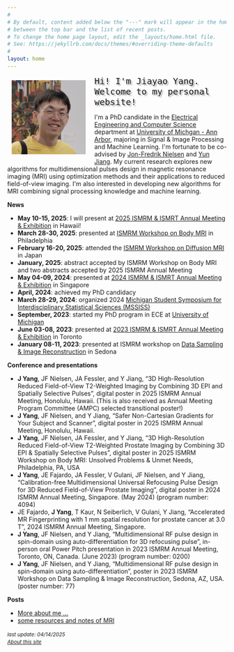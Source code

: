 ```yaml
---
#
# By default, content added below the "---" mark will appear in the home page
# between the top bar and the list of recent posts.
# To change the home page layout, edit the _layouts/home.html file.
# See: https://jekyllrb.com/docs/themes/#overriding-theme-defaults
#
layout: home
---
```


<aside style="float:left;padding:10px;width:180px;background:;"><img src='filesJiayao/jiayao-2024.jpg' alt='my photo' width=170></aside>

<font style="font-size:15pt;font-family:monospace;text-shadow: 3px 3px 2px rgba(0, 0, 0, .3);">Hi! I'm Jiayao Yang. <br>Welcome to my personal website!</font>

I'm a PhD candidate in the [Electrical Engineering and Computer Science](https://eecs.engin.umich.edu/) department at [University of Michgan - Ann Arbor](https://umich.edu/), majoring in Signal & Image Processing and Machine Learning. I'm fortunate to be co-advised by [Jon-Fredrik Nielsen](https://bme.umich.edu/people/jon-fredrik-nielsen/) and [Yun Jiang](https://medicine.umich.edu/dept/radiology/yun-jiang-phd). My current research explores new algorithms for multidimensional pulses design in magnetic resonance imaging (MRI) using optimization methods and their applications to reduced field-of-view imaging. I'm also interested in developing new algorithms for MRI combining signal processing knowledge and machine learning. 

**News**
- **May 10-15, 2025**: I will present at [2025 ISMRM & ISMRT Annual Meeting & Exhibition](https://www.ismrm.org/25m/) in Hawaii! 
- **March 28-30, 2025**: presented at [ISMRM Workshop on Body MRI](https://www.ismrm.org/workshops/2025/Body/) in Philadelphia
- **February 16-20, 2025**: attended the [ISMRM Workshop on Diffusion MRI](https://www.ismrm.org/workshops/2025/Diffusion40/) in Japan
- **January, 2025**: abstract accepted by ISMRM Workshop on Body MRI and two abstracts accepted by 2025 ISMRM Annual Meeting
- **May 04-09, 2024**: presented at [2024 ISMRM & ISMRT Annual Meeting & Exhibition](https://www.ismrm.org/24m/) in Singapore
- **April, 2024**: achieved my PhD candidacy
- **March 28-29, 2024**: organized 2024 [Michigan Student Symposium for Interdisciplinary Statistical Sciences (MSSISS)](https://sites.lsa.umich.edu/mssiss/)
- **September, 2023**: started my PhD program in ECE at [University of Michigan](https://umich.edu/)
- **June 03-08, 2023**: presented at [2023 ISMRM & ISMRT Annual Meeting & Exhibition](https://www.ismrm.org/23m/) in Toronto
- **January 08-11, 2023**: presented at ISMRM workshop on [Data Sampling & Image Reconstruction](https://www.ismrm.org/workshops/2023/Data/) in Sedona

**Conference and presentations**
- **J Yang**, JF Nielsen, JA Fessler, and Y Jiang, “3D High-Resolution Reduced Field-of-View T2-Weighted Imaging by Combining 3D EPI and Spatially Selective Pulses”, digital poster in 2025 ISMRM Annual Meeting, Honolulu, Hawaii. (This is also received as Annual Meeting Program Committee (AMPC) selected transitional poster!)
- **J Yang**, JF Nielsen, and Y Jiang, “Safer Non-Cartesian Gradients for Your Subject and Scanner”, digital poster in 2025 ISMRM Annual Meeting, Honolulu, Hawaii.
- **J Yang**, JF Nielsen, JA Fessler, and Y Jiang, “3D High-Resolution Reduced Field-of-View T2-Weighted Prostate Imaging by Combining 3D EPI & Spatially Selective Pulses”, digital poster in 2025 ISMRM Workshop on Body MRI: Unsolved Problems & Unmet Needs, Philadelphia, PA, USA
- **J Yang**, JE Fajardo, JA Fessler, V Gulani, JF Nielsen, and Y Jiang, “Calibration-free Multidimensional Universal Refocusing Pulse Design for 3D Reduced Field-of-View Prostate Imaging”, digital poster in 2024 ISMRM Annual Meeting, Singapore. (May 2024) (program number: 4094)
- JE Fajardo, **J Yang**, T Kaur, N Seiberlich, V Gulani, Y Jiang, “Accelerated MR Fingerprinting with 1 mm spatial resolution for prostate cancer at 3.0 T”, 2024 ISMRM Annual Meeting, Singapore.
- **J Yang**, JF Nielsen, and Y Jiang, “Multidimensional RF pulse design in spin-domain using auto-differentiation for 3D refocusing pulse”, in-person oral Power Pitch presentation in 2023 ISMRM Annual Meeting, Toronto, ON, Canada. (June 2023) (program number: 0200)
- **J Yang**, JF Nielsen, and Y Jiang, “Multidimensional RF pulse design in spin-domain using auto-differentiation”, poster in 2023 ISMRM Workshop on Data Sampling & Image Reconstruction, Sedona, AZ, USA. (poster number: 77)

**Posts**
- [More about me ...](filesJiayao/aboutme.md)
- [some resources and notes of MRI](filesJiayao/mri-notes.md)

*<small>last update: 04/14/2025</small>*<br>
[*<small>About this site</small>*](about.md)
